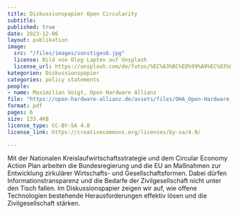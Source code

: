 ```yaml
---
title: Diskussionspapier Open Circularity
subtitle:
published: true
date: 2023-12-06
layout: publikation
image: 
  src: "/files/images/sonstiges6.jpg"
  license: Bild von Oleg Laptev auf Unsplash
  license_url: https://unsplash.com/de/fotos/%EC%A3%BC%ED%99%A9%EC%83%89-%EB%B2%BD%EC%97%90-%EC%A3%BC%ED%99%A9%EC%83%89-%ED%99%95%EC%84%B1%EA%B8%B0-QRKJwE6yfJo
kategorien: Diskussionspapier
categories: policy statements
people:
- name: Maximilian Voigt, Open Hardware Allianz
file: "https://open-hardware-allianz.de/assets/files/OHA_Open-Hardware_Circularity.pdf"
format: pdf
pages: 6
size: 133.4KB
license_type: CC-BY-SA 4.0
license_link: https://creativecommons.org/licenses/by-sa/4.0/

---
```


Mit der Nationalen Kreislaufwirtschaftsstrategie und dem Circular Economy Action Plan arbeiten die Bundesregierung und die EU an Maßnahmen zur Entwicklung zirkulärer Wirtschafts- und Gesellschaftsformen. Dabei dürfen Informationstransparenz und die Bedarfe der Zivilgesellschaft nicht unter den Tisch fallen. Im Diskussionspapier zeigen wir auf, wie offene Technologien bestehende Herausforderungen effektiv lösen und die Zivilgesellschaft stärken.